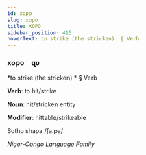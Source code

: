 ```yaml
---
id: xopo
slug: xopo
title: XOPO
sidebar_position: 415
hoverText: to strike (the stricken)  § Verb
---
```


### xopo&emsp;<span kind="abugida">ɋʋ</span>

*to strike (the stricken) * **§** Verb

**Verb**: to hit/strike

**Noun**: hit/stricken entity

**Modifier**: hittable/strikeable

Sotho shapa /ʃa.pa/

*Niger-Congo Language Family*